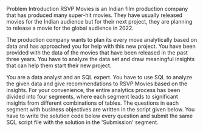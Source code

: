 Problem Introduction
RSVP Movies is an Indian film production company that has produced many super-hit movies. They have usually released movies for the Indian audience but for their next project, they are planning to release a movie for the global audience in 2022.

 

The production company wants to plan its every move analytically based on data and has approached you for help with this new project. You have been provided with the data of the movies that have been released in the past three years. You have to analyze the data set and draw meaningful insights that can help them start their new project. 

 

You are a data analyst and an SQL expert. You have to use SQL to analyze the given data and give recommendations to RSVP Movies based on the insights. For your convenience, the entire analytics process has been divided into four segments, where each segment leads to significant insights from different combinations of tables. The questions in each segment with business objectives are written in the script given below. You have to write the solution code below every question and submit the same SQL script file with the solution in the 'Submission' segment.



